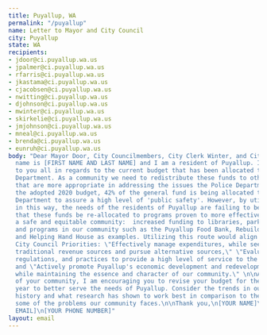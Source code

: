 ```yaml
---
title: Puyallup, WA
permalink: "/puyallup"
name: Letter to Mayor and City Council
city: Puyallup
state: WA
recipients:
- jdoor@ci.puyallup.wa.us
- jpalmer@ci.puyallup.wa.us
- rfarris@ci.puyallup.wa.us
- jkastama@ci.puyallup.wa.us
- cjacobsen@ci.puyallup.wa.us
- nwitting@ci.puyallup.wa.us
- djohnson@ci.puyallup.wa.us
- mwinter@ci.puyallup.wa.us
- skirkelie@ci.puyallup.wa.us
- jmjohnson@ci.puyallup.wa.us
- mneal@ci.puyallup.wa.us
- brenda@ci.puyallup.wa.us
- eunruh@ci.puyallup.wa.us
body: "Dear Mayor Door, City Councilmembers, City Clerk Winter, and City Manager Kirkelie,\n\nMy
  name is [FIRST NAME AND LAST NAME] and I am a resident of Puyallup. I am writing
  to you all in regards to the current budget that has been allocated to the Police
  Department. As a community we need to redistribute these funds to other services
  that are more appropriate in addressing the issues the Police Department faces.\n\nIn
  the adopted 2020 budget, 42% of the general fund is being allocated to the Police
  Department to assure a high level of 'public safety'. However, by utilizing funding
  in this way, the needs of the residents of Puyallup are failing to be met. I demand
  that these funds be re-allocated to programs proven to more effectively promote
  a safe and equitable community:  increased funding to libraries, parks and recreation,
  and programs in our community such as the Puyallup Food Bank, Rebuilding Hope!,
  and Helping Hand House as examples. Utilizing this route would align with Puyallup's
  City Council Priorities: \"Effectively manage expenditures, while seeking to increase
  traditional revenue sources and pursue alternative sources,\" \"Evaluate programs,
  regulations, and practices to provide a high level of service to the community,\"
  and \"Actively promote Puyallup's economic development and redevelopment opportunities
  while maintaining the essence and character of our community.\" \n\nAs representatives
  of your community, I am encouraging you to revise your budget for the 2020 fiscal
  year to better serve the needs of Puyallup. Consider the trends in our own U.S.
  history and what research has shown to work best in comparison to the police in
  some of the problems our community faces.\n\nThank you,\n[YOUR NAME]\n[YOUR ADDRESS]\n[YOUR
  EMAIL]\n[YOUR PHONE NUMBER]"
layout: email
---
```


